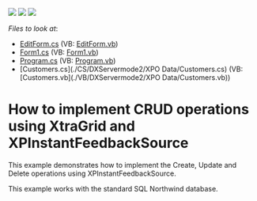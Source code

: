 <!-- default badges list -->
![](https://img.shields.io/endpoint?url=https://codecentral.devexpress.com/api/v1/VersionRange/128629668/12.2.10%2B)
[![](https://img.shields.io/badge/Open_in_DevExpress_Support_Center-FF7200?style=flat-square&logo=DevExpress&logoColor=white)](https://supportcenter.devexpress.com/ticket/details/E4505)
[![](https://img.shields.io/badge/📖_How_to_use_DevExpress_Examples-e9f6fc?style=flat-square)](https://docs.devexpress.com/GeneralInformation/403183)
<!-- default badges end -->
<!-- default file list -->
*Files to look at*:

* [EditForm.cs](./CS/DXServermode2/EditForm.cs) (VB: [EditForm.vb](./VB/DXServermode2/EditForm.vb))
* [Form1.cs](./CS/DXServermode2/Form1.cs) (VB: [Form1.vb](./VB/DXServermode2/Form1.vb))
* [Program.cs](./CS/DXServermode2/Program.cs) (VB: [Program.vb](./VB/DXServermode2/Program.vb))
* [Customers.cs](./CS/DXServermode2/XPO Data/Customers.cs) (VB: [Customers.vb](./VB/DXServermode2/XPO Data/Customers.vb))
<!-- default file list end -->
# How to implement CRUD operations using XtraGrid and XPInstantFeedbackSource


<p>This example demonstrates how to implement the Create, Update and Delete operations using  XPInstantFeedbackSource.</p><p>This example works with the standard SQL Northwind database.</p><br />


<br/>



